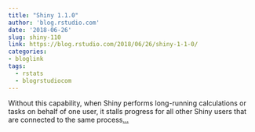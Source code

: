 ```yaml
---
title: "Shiny 1.1.0"
author: 'blog.rstudio.com'
date: '2018-06-26'
slug: shiny-110
link: https://blog.rstudio.com/2018/06/26/shiny-1-1-0/
categories:
- bloglink
tags:
  - rstats
  - blogrstudiocom
---
```


Without this capability, when Shiny performs long-running calculations or tasks on behalf of one user, it stalls progress for all other Shiny users that are connected to the same process[... <i class="fas fa-external-link-alt"></i>](https://blog.rstudio.com/2018/06/26/shiny-1-1-0/)

